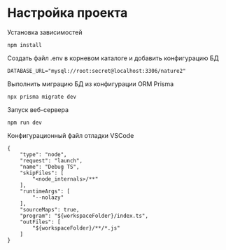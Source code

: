 # Настройка проекта

Установка зависимостей

    npm install

Создать файл .env в корневом каталоге и добавить конфигурацию БД

    DATABASE_URL="mysql://root:secret@localhost:3306/nature2"

Выполнить миграцию БД из конфигурации ORM Prisma

    npx prisma migrate dev

Запуск веб-сервера

    npm run dev

Конфигурационный файл отладки VSCode

    {
        "type": "node",
        "request": "launch",
        "name": "Debug TS",
        "skipFiles": [
            "<node_internals>/**"
        ],
        "runtimeArgs": [
            "--nolazy"
        ],
        "sourceMaps": true,
        "program": "${workspaceFolder}/index.ts",
        "outFiles": [
            "${workspaceFolder}/**/*.js"
        ]
    }